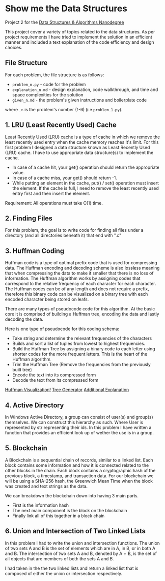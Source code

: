 
# Show me the Data Structures


Project 2 for the [Data Structures & Algorithms Nanodegree](https://www.udacity.com/course/data-structures-and-algorithms-nanodegree--nd256)

This project cover a variety of topics related to the data structures. As per project requirements I have tried to implement the solution in an efficient manner and included a text explanation of the code efficiency and design choices.

## File Structure

For each problem, the file structure is as follows:

* `problem_n.py` - code for the problem
* `explanation_n.md` - design explanation, code walkthrough, and time and space complexities for the solution
* `given_n.md` - the problem's given instructions and boilerplate code

where `_n` is the problem's number (1-6) (i.e `problem_1.py`).


## 1. LRU (Least Recently Used) Cache

Least Recently Used (LRU) cache is a type of cache in which we remove the least recently used entry when the cache memory reaches it's limit.
For this first problem I designed a data structure known as Least Recently Used (LRU) cache. I have to use appropriate data structure(s) to implement the cache.

- In case of a cache hit, your get() operation should return the appropriate value.
- In case of a cache miss, your get() should return -1.
- While putting an element in the cache, put() / set() operation must insert the element. If the cache is full, I need to remove the least recently used entry first and then insert the element.

Requirement: All operations must take O(1) time.

## 2. Finding Files

For this problem, the goal is to write code for finding all files under a directory (and all directories beneath it) that end with ".c"

## 3. Huffman Coding

Huffman code is a type of optimal prefix code that is used for compressing data. The Huffman encoding and decoding scheme is also lossless meaning that when compressing the data to make it smaller that there is no loss of information. The Huffman algorithm works by assigning codes that correspond to the relative frequency of each character for each character. The Huffman codes can be of any length and does not require a prefix, therefore this binary code can be visualized on a binary tree with each encoded character being stored on leafs.

There are many types of pseudocode code for this algorithm. At the basic core it is comprised of building a Huffman tree, encoding the data and lastly decoding the data.

Here is one type of pseudocode for this coding schema:

- Take string and determine the relevant frequencies of the characters
- Builds and sort a list of tuples from lowest to highest frequencies.
- Build the Huffman Tree by assigning a binary code to each letter using shorter codes for the more frequent letters. This is the heart of the Huffman algorithm.
- Trim the Huffman Tree (Remove the frequencies from the previously built tree)
- Encode the text into its compressed form
- Decode the text from its compressed form

[Huffman Visualization!](https://people.ok.ubc.ca/ylucet/DS/Huffman.html)
[Tree Generator](http://huffman.ooz.ie/)
[Additional Explanation](https://www.siggraph.org/education/materials/HyperGraph/video/mpeg/mpegfaq/huffman_tutorial.html)

## 4. Active Directory

In Windows Active Directory, a group can consist of user(s) and group(s) themselves. We can construct this hierarchy as such. Where User is represented by str representing their ids.
In this problem I have written a function that provides an efficient look up of wether the use is in a group.

## 5. Blockchain

A Blockchain is a sequential chain of records, similar to a linked list. Each block contains some information and how it is connected related to the other blocks in the chain. Each block contains a cryptographic hash of the previous block, a timestamp, and transaction data. For our blockchain we will be using a SHA-256 hash, the Greenwich Mean Time when the block was created and text strings as the data.

We can breakdown the blockchain down into having 3 main parts.
- First is the information hash
- The next main component is the block on the blockchain
- Finally link all of this together in a block chain

## 6. Union and Intersection of Two Linked Lists

In this problem I had to write the union and intersection functions. The union of two sets A and B is the set of elements which are in A, in B, or in both A and B. The intersection of two sets A and B, denoted by A ∩ B, is the set of all objects that are members of both the sets A and B.

I had taken in the the two linked lists and return a linked list that is composed of either the union or intersection respectively.

